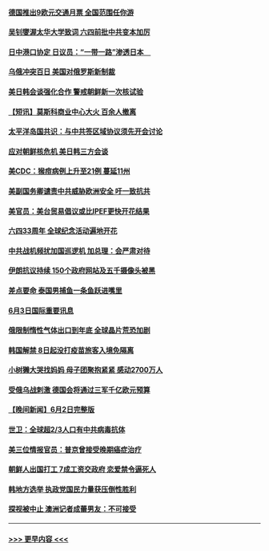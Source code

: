 #### [德国推出9欧元交通月票 全国范围任你游](../pages/prog202/a103446198.md?t=06040501) 
#### [吴钊燮渥太华大学致词 六四前批中共变本加厉](../pages/prog202/a103446092.md?t=06040501) 
#### [日中港口协定 日议员：“一带一路”渗透日本　](../pages/prog202/a103446096.md?t=06040501) 
#### [乌俄冲突百日 美国对俄罗斯新制裁](../pages/prog202/a103446104.md?t=06040501) 
#### [美日韩会谈强化合作 警戒朝鲜新一次核试验](../pages/prog202/a103446109.md?t=06040501) 
#### [【短讯】莫斯科商业中心大火 百余人撤离](../pages/prog202/a103446106.md?t=06040501) 
#### [太平洋岛国共识：与中共签区域协议须先开会讨论](../pages/prog202/a103446122.md?t=06040501) 
#### [应对朝鲜核危机 美日韩三方会谈](../pages/prog202/a103446101.md?t=06040501) 
#### [美CDC：猴痘病例上升至21例 蔓延11州](../pages/prog202/a103445942.md?t=06040501) 
#### [美副国务卿谴责中共威胁欧洲安全 吁一致抗共](../pages/prog202/a103445936.md?t=06040501) 
#### [美官员：美台贸易倡议或比IPEF更快开花结果](../pages/prog202/a103445923.md?t=06040501) 
#### [六四33周年 全球纪念活动遍地开花](../pages/prog202/a103445924.md?t=06040501) 
#### [中共战机频扰加国巡逻机 加总理：会严肃对待](../pages/prog202/a103445827.md?t=06040501) 
#### [伊朗抗议持续 150个政府网站及五千摄像头被黑](../pages/prog202/a103445815.md?t=06040501) 
#### [差点要命 泰国男捕鱼一条鱼跃进嘴里](../pages/prog202/a103445799.md?t=06040501) 
#### [6月3日国际重要讯息](../pages/prog202/a103445783.md?t=06040501) 
#### [俄限制惰性气体出口到年底 全球晶片荒恐加剧](../pages/prog202/a103445763.md?t=06040501) 
#### [韩国解禁 8日起没打疫苗旅客入境免隔离](../pages/prog202/a103445659.md?t=06040501) 
#### [小树獭大哭找妈妈 母子团聚抱紧紧 感动2700万人](../pages/prog202/a103445658.md?t=06040501) 
#### [受俄乌战刺激 德国会将通过三军千亿欧元预算](../pages/prog202/a103445574.md?t=06040501) 
#### [【晚间新闻】6月2日完整版](../pages/prog202/a103445487.md?t=06040501) 
#### [世卫：全球超2/3人口有中共病毒抗体](../pages/prog202/a103445382.md?t=06040501) 
#### [美三位情报官员：普京曾接受晚期癌症治疗](../pages/prog202/a103445394.md?t=06040501) 
#### [朝鲜人出国打工 7成工资交政府 恋爱禁令逼死人](../pages/prog202/a103445376.md?t=06040501) 
#### [韩地方选举 执政党国民力量获压倒性胜利](../pages/prog202/a103445216.md?t=06040501) 
#### [探视被中止 澳洲记者成蕾男友：不可接受](../pages/prog202/a103445215.md?t=06040501) 

----
#### [ >>> 更早内容 <<< ](../indexes/prog202-earlier.md)
